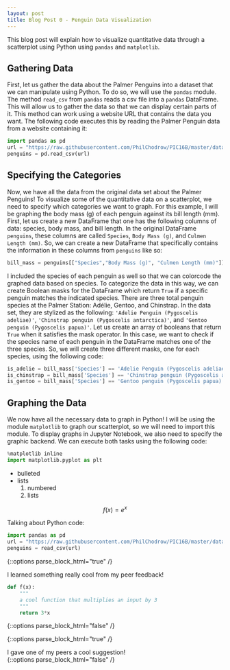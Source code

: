 ```yaml
---
layout: post
title: Blog Post 0 - Penguin Data Visualization
---
```


This blog post will explain how to visualize quantitative data through a scatterplot using Python using `pandas` and `matplotlib`. 

## Gathering Data

First, let us gather the data about the Palmer Penguins into a dataset that we can manipulate using Python. To do so, we will use the `pandas` module. The method `read_csv` from `pandas` reads a csv file into a `pandas` DataFrame. This will allow us to gather the data so that we can display certain parts of it. This method can work using a website URL that contains the data you want. The following code executes this by reading the Palmer Penguin data from a website containing it: 

```python
import pandas as pd
url = "https://raw.githubusercontent.com/PhilChodrow/PIC16B/master/datasets/palmer_penguins.csv"
penguins = pd.read_csv(url)
```

## Specifying the Categories

Now, we have all the data from the original data set about the Palmer Penguins! To visualize some of the quantitative data on a scatterplot, we need to specify which categories we want to graph. For this example, I will be graphing the body mass (g) of each penguin against its bill length (mm). First, let us create a new DataFrame that one has the following columns of data: species, body mass, and bill length. In the original DataFrame  `penguins`, these columns are called `Species`, `Body Mass (g)`, and `Culmen Length (mm)`. So, we can create a new DataFrame that specifically contains the information in these columns from `penguins` like so: 

```python
bill_mass = penguins[["Species","Body Mass (g)", "Culmen Length (mm)"]]
```

I included the species of each penguin as well so that we can colorcode the graphed data based on species. To categorize the data in this way, we can create Boolean masks for the DataFrame which return `True` if a specific penguin matches the indicated species. There are three total penguin species at the Palmer Station: Adélie, Gentoo, and Chinstrap. In the data set, they are stylized as the following: `'Adelie Penguin (Pygoscelis adeliae)'`, `'Chinstrap penguin (Pygoscelis antarctica)'`, and `'Gentoo penguin (Pygoscelis papua)'`. Let us create an array of booleans that return `True` when it satisfies the mask operator. In this case, we want to check if the species name of each penguin in the DataFrame matches one of the three species. So, we will create three different masks, one for each species, using the following code:

```python
is_adelie = bill_mass['Species'] == 'Adelie Penguin (Pygoscelis adeliae)'
is_chinstrap = bill_mass['Species'] == 'Chinstrap penguin (Pygoscelis antarctica)'
is_gentoo = bill_mass['Species'] == 'Gentoo penguin (Pygoscelis papua)'
```

## Graphing the Data

We now have all the necessary data to graph in Python! I will be using the module `matplotlib` to graph our scatterplot, so we will need to import this module. To display graphs in Jupyter Notebook, we also need to specify the graphic backend. We can execute both tasks using the following code: 

```python
%matplotlib inline
import matplotlib.pyplot as plt
```

- bulleted 
- lists
    1. numbered 
    2. lists
    
$$f(x) = e^x$$

Talking about Python code:

```python
import pandas as pd
url = "https://raw.githubusercontent.com/PhilChodrow/PIC16B/master/datasets/palmer_penguins.csv"
penguins = read_csv(url)
```

{::options parse_block_html="true" /}
<div class="got-help">
I learned something really cool from my peer feedback! 

```python
def f(x):
    """
    a cool function that multiplies an input by 3
    """
    return 3*x
```
</div>
{::options parse_block_html="false" /}

{::options parse_block_html="true" /}
<div class="gave-help">
I gave one of my peers a cool suggestion! 
</div>
{::options parse_block_html="false" /}
